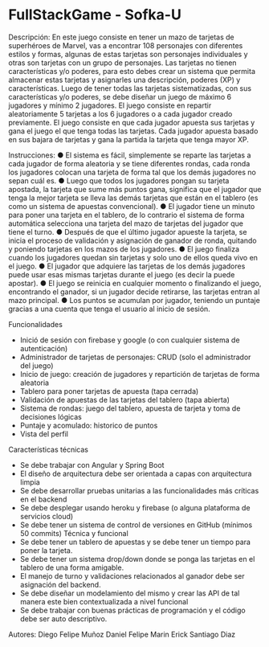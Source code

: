 # FullStackGame - Sofka-U
Descripción:
En este juego consiste en tener un mazo de tarjetas de superhéroes de Marvel, vas a
encontrar 108 personajes con diferentes estilos y formas, algunas de estas tarjetas son
personajes individuales y otras son tarjetas con un grupo de personajes. Las tarjetas no
tienen características y/o poderes, para esto debes crear un sistema que permita almacenar
estas tarjetas y asignarles una descripción, poderes (XP) y características.
Luego de tener todas las tarjetas sistematizadas, con sus características y/o poderes, se
debe diseñar un juego de máximo 6 jugadores y mínimo 2 jugadores. El juego consiste en
repartir aleatoriamente 5 tarjetas a los 6 jugadores o a cada jugador creado previamente. El
juego consiste en que cada jugador apuesta sus tarjetas y gana el juego el que tenga todas
las tarjetas. Cada jugador apuesta basado en sus bajara de tarjetas y gana la partida la
tarjeta que tenga mayor XP.

Instrucciones:
● El sistema es fácil, simplemente se reparte las tarjetas a cada jugador de forma
aleatoria y se tiene diferentes rondas, cada ronda los jugadores colocan una tarjeta
de forma tal que los demás jugadores no sepan cuál es.
● Luego que todos los jugadores pongan su tarjeta apostada, la tarjeta que sume más
puntos gana, significa que el jugador que tenga la mejor tarjeta se lleva las demás
tarjetas que están en el tablero (es como un sistema de apuestas convencional).
● El jugador tiene un minuto para poner una tarjeta en el tablero, de lo contrario el
sistema de forma automática selecciona una tarjeta del mazo de tarjetas del jugador
que tiene el turno.
● Después de que el último jugador apueste la tarjeta, se inicia el proceso de validación
y asignación de ganador de ronda, quitando y poniendo tarjetas en los mazos de los
jugadores.
● El juego finaliza cuando los jugadores quedan sin tarjetas y solo uno de ellos queda
vivo en el juego.
● El jugador que adquiere las tarjetas de los demás jugadores puede usar esas
mismas tarjetas durante el juego (es decir la puede apostar).
● El juego se reinicia en cualquier momento o finalizando el juego, encontrando el
ganador, si un jugador decide retirarse, las tarjetas entran al mazo principal.
● Los puntos se acumulan por jugador, teniendo un puntaje gracias a una cuenta que
tenga el usuario al inicio de sesión.

Funcionalidades
- Inició de sesión con firebase y google (o con cualquier sistema de autenticación)
- Administrador de tarjetas de personajes: CRUD (solo el administrador del juego)
- Inicio de juego: creación de jugadores y repartición de tarjetas de forma aleatoria
- Tablero para poner tarjetas de apuesta (tapa cerrada)
- Validación de apuestas de las tarjetas del tablero (tapa abierta)
- Sistema de rondas: juego del tablero, apuesta de tarjeta y toma de decisiones lógicas
- Puntaje y acomulado: historico de puntos
- Vista del perfil

Características técnicas
- Se debe trabajar con Angular y Spring Boot
- El diseño de arquitectura debe ser orientada a capas con arquitectura limpia
- Se debe desarrollar pruebas unitarias a las funcionalidades más críticas en el
backend
- Se debe desplegar usando heroku y firebase (o alguna plataforma de servicios cloud)
- Se debe tener un sistema de control de versiones en GitHub (mínimos 50 commits)
Técnica y funcional
- Se debe tener un tablero de apuestas y se debe tener un tiempo para poner la tarjeta.
- Se debe tener un sistema drop/down donde se ponga las tarjetas en el tablero de
una forma amigable.
- El manejo de turno y validaciones relacionados al ganador debe ser asignación del
backend.
- Se debe diseñar un modelamiento del mismo y crear las API de tal manera este bien
contextualizada a nivel funcional
- Se debe trabajar con buenas prácticas de programación y el código debe ser auto
descriptivo.


Autores: 
Diego Felipe Muñoz
Daniel Felipe Marin
Erick Santiago Diaz
